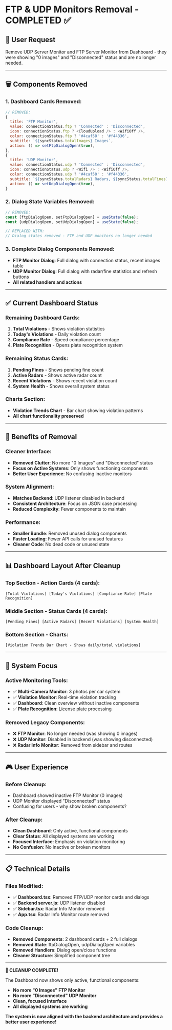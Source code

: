 # FTP & UDP Monitors Removal - COMPLETED ✅

## 🎯 **User Request**
Remove UDP Server Monitor and FTP Server Monitor from Dashboard - they were showing "0 images" and "Disconnected" status and are no longer needed.

---

## 🗑️ **Components Removed**

### **1. Dashboard Cards Removed**:
```javascript
// REMOVED:
{
  title: 'FTP Monitor',
  value: connectionStatus.ftp ? 'Connected' : 'Disconnected',
  icon: connectionStatus.ftp ? <CloudUpload /> : <WifiOff />,
  color: connectionStatus.ftp ? '#4caf50' : '#f44336',
  subtitle: `${syncStatus.totalImages} Images`,
  action: () => setFtpDialogOpen(true),
},
{
  title: 'UDP Monitor',
  value: connectionStatus.udp ? 'Connected' : 'Disconnected',
  icon: connectionStatus.udp ? <Wifi /> : <WifiOff />,
  color: connectionStatus.udp ? '#4caf50' : '#f44336',
  subtitle: `${syncStatus.totalRadars} Radars, ${syncStatus.totalFines} Fines`,
  action: () => setUdpDialogOpen(true),
}
```

### **2. Dialog State Variables Removed**:
```javascript
// REMOVED:
const [ftpDialogOpen, setFtpDialogOpen] = useState(false);
const [udpDialogOpen, setUdpDialogOpen] = useState(false);

// REPLACED WITH:
// Dialog states removed - FTP and UDP monitors no longer needed
```

### **3. Complete Dialog Components Removed**:
- **FTP Monitor Dialog**: Full dialog with connection status, recent images table
- **UDP Monitor Dialog**: Full dialog with radar/fine statistics and refresh buttons
- **All related handlers and actions**

---

## ✅ **Current Dashboard Status**

### **Remaining Dashboard Cards**:
1. **Total Violations** - Shows violation statistics
2. **Today's Violations** - Daily violation count  
3. **Compliance Rate** - Speed compliance percentage
4. **Plate Recognition** - Opens plate recognition system

### **Remaining Status Cards**:
1. **Pending Fines** - Shows pending fine count
2. **Active Radars** - Shows active radar count
3. **Recent Violations** - Shows recent violation count
4. **System Health** - Shows overall system status

### **Charts Section**:
- **Violation Trends Chart** - Bar chart showing violation patterns
- **All chart functionality preserved**

---

## 🎯 **Benefits of Removal**

### **Cleaner Interface**:
- **Removed Clutter**: No more "0 Images" and "Disconnected" status
- **Focus on Active Systems**: Only shows functioning components
- **Better User Experience**: No confusing inactive monitors

### **System Alignment**:
- **Matches Backend**: UDP listener disabled in backend
- **Consistent Architecture**: Focus on JSON case processing
- **Reduced Complexity**: Fewer components to maintain

### **Performance**:
- **Smaller Bundle**: Removed unused dialog components
- **Faster Loading**: Fewer API calls for unused features
- **Cleaner Code**: No dead code or unused state

---

## 📊 **Dashboard Layout After Cleanup**

### **Top Section - Action Cards** (4 cards):
```
[Total Violations] [Today's Violations] [Compliance Rate] [Plate Recognition]
```

### **Middle Section - Status Cards** (4 cards):
```
[Pending Fines] [Active Radars] [Recent Violations] [System Health]
```

### **Bottom Section - Charts**:
```
[Violation Trends Bar Chart - Shows daily/total violations]
```

---

## 🚀 **System Focus**

### **Active Monitoring Tools**:
- ✅ **Multi-Camera Monitor**: 3 photos per car system
- ✅ **Violation Monitor**: Real-time violation tracking
- ✅ **Dashboard**: Clean overview without inactive components
- ✅ **Plate Recognition**: License plate processing

### **Removed Legacy Components**:
- ❌ **FTP Monitor**: No longer needed (was showing 0 images)
- ❌ **UDP Monitor**: Disabled in backend (was showing disconnected)
- ❌ **Radar Info Monitor**: Removed from sidebar and routes

---

## 🎮 **User Experience**

### **Before Cleanup**:
- Dashboard showed inactive FTP Monitor (0 images)
- UDP Monitor displayed "Disconnected" status
- Confusing for users - why show broken components?

### **After Cleanup**:
- **Clean Dashboard**: Only active, functional components
- **Clear Status**: All displayed systems are working
- **Focused Interface**: Emphasis on violation monitoring
- **No Confusion**: No inactive or broken monitors

---

## 📋 **Technical Details**

### **Files Modified**:
- ✅ **Dashboard.tsx**: Removed FTP/UDP monitor cards and dialogs
- ✅ **Backend server.js**: UDP listener disabled
- ✅ **Sidebar.tsx**: Radar Info Monitor removed
- ✅ **App.tsx**: Radar Info Monitor route removed

### **Code Cleanup**:
- **Removed Components**: 2 dashboard cards + 2 full dialogs
- **Removed State**: ftpDialogOpen, udpDialogOpen variables
- **Removed Handlers**: Dialog open/close functions
- **Cleaner Structure**: Simplified component tree

---

**🎉 CLEANUP COMPLETE!**

The Dashboard now shows only active, functional components:
- **No more "0 Images" FTP Monitor**
- **No more "Disconnected" UDP Monitor**  
- **Clean, focused interface**
- **All displayed systems are working**

**The system is now aligned with the backend architecture and provides a better user experience!**

